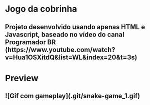 <h1> Jogo da cobrinha </h1>
<h2> Projeto desenvolvido usando apenas HTML e Javascript, 
baseado no vídeo do canal Programador BR (https://www.youtube.com/watch?v=Hua1OSXitdQ&list=WL&index=20&t=3s) </h2>
<h1> Preview </h1>
<h2>![Gif com gameplay](.git/snake-game_1.gif)</h2>
